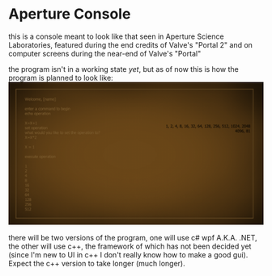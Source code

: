 # Aperture Console
this is a console meant to look like that seen in Aperture Science Laboratories, featured during the end credits of Valve's "Portal 2" and on computer screens during the near-end of Valve's "Portal"


the program isn't in a working state *yet*, but as of now this is how the program is planned to look like: <br>
<img src="concept/concept1.png"/>

there will be two versions of the program, one will use c# wpf A.K.A. .NET, the other will use c++, the framework of which has not been decided yet (since I'm new to UI in c++ I don't really know how to make a good gui). Expect the c++ version to take longer (much longer).